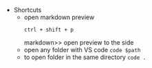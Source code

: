 - Shortcuts
    -  open markdown preview
        ```
        ctrl + shift + p
        ```
        markdown>> open preview to the side
    - open any folder with VS code `code $path`
    - to open folder in the same directory `code .`

